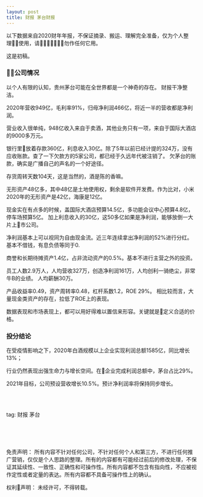 ```yaml
---
layout: post
title: 财报 茅台财报
---
```


以下数据来自2020财年年报，不保证摘录、搬运、理解完全准备，仅为个人整理使用，请勿作任何它用。

这是初稿。

### 公司情况

以个人有限的认知，贵州茅台可能在全世界都是一个神奇的存在。
财报干净整洁。

2020年营收949亿，毛利率91%，归母净利润466亿，将近一半的营收都是净利润。

营业收入很单纯，948亿收入来自于卖酒，其他业务只有一项，来自于国际大酒店的9000多万元。

银行里放着存款360亿，利息收入30亿。除了5年以前已经计提的324万，没有应收账款。查了一下欠款方的5家公司，都已经于久远年代被注销了。
欠茅台的账款，确实是广播自己的声名的一个好途径。

存货周转天数104天，这是当然的，酒是陈的香嘛。

无形资产48亿多，其中48亿是土地使用权，剩余是软件开发费。作为比对，小米2020年的无形资产是42亿，海康是12亿。

现金实在有点多的时候，盖国际大酒店预算14.5亿，多功能会议中心预算4.8亿，停车场预算5亿。
加上利息收入的30亿，这50多亿如果是净利润，能够放倒一大片上市公司。

净利润基本上可以视同为自由现金流。近三年连续拿出净利润的52%进行分红。基本不借钱，有息负债等同于0.

商誉和长期待摊资产1.4亿，占非流动资产的0.5%。基本不进行主营之外的投资。

员工人数2.9万人，人均营收327万，创造净利润161万，人均创利一骑绝尘，非常牛B的业绩。
人均薪酬30万。

产品收益率0.49，资产周转率0.48，杠杆系数1.2，ROE 29%。
相比较而言，大量现金类资产的存在，拉低了ROE上的表现。

数据表现和市场表现上，都可以用好得难以置信来形容。关键就是定义合适的价格。


### 投分结论

在受疫情影响之下，2020年白酒规模以上企业实现利润总额1585亿，同比增长13%；

行业仍然表现出强生命力与增长空间。在企业完成利润总额中，茅台占比29%。

2021年目标，公司预设营收增长10.5%。预计净利润率将保持同步增长。






<br>
<br>

tag: 财报 茅台

<br>
<br>
<br>

免责声明：
所有内容不针对任何公司，不针对任何个人和第三方，不进行任何推广营销，仅仅是个人思路的整理。所有的内容都有可能经过前后的修改处理，不保证其延续性、一致性、正确性和可操作性。所有内容都不包含有指向性，不应被视作定性或者定量的表达。所有内容都不具备可操作性上的确认。

权利声明：
未经许可，不得转载。